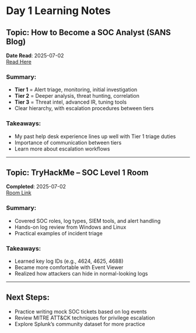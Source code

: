 # Day 1 Learning Notes

## Topic: How to Become a SOC Analyst (SANS Blog)
**Date Read**: 2025-07-02  
[Read Here](https://www.sans.org/blog/how-to-become-a-soc-analyst/)

### Summary:
- **Tier 1** = Alert triage, monitoring, initial investigation
- **Tier 2** = Deeper analysis, threat hunting, correlation
- **Tier 3** = Threat intel, advanced IR, tuning tools
- Clear hierarchy, with escalation procedures between tiers

### Takeaways:
- My past help desk experience lines up well with Tier 1 triage duties
- Importance of communication between tiers
- Learn more about escalation workflows

---

## Topic: TryHackMe – SOC Level 1 Room
**Completed**: 2025-07-02  
[Room Link](https://tryhackme.com/room/socfundamentals)

### Summary:
- Covered SOC roles, log types, SIEM tools, and alert handling
- Hands-on log review from Windows and Linux
- Practical examples of incident triage

### Takeaways:
- Learned key log IDs (e.g., 4624, 4625, 4688)
- Became more comfortable with Event Viewer
- Realized how attackers can hide in normal-looking logs

---

## Next Steps:
- Practice writing mock SOC tickets based on log events
- Review MITRE ATT&CK techniques for privilege escalation
- Explore Splunk’s community dataset for more practice

